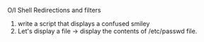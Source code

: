 O/I Shell Redirections and filters
1. write a script that displays a confused smiley
2. Let's display a file -> display the contents of /etc/passwd file.
